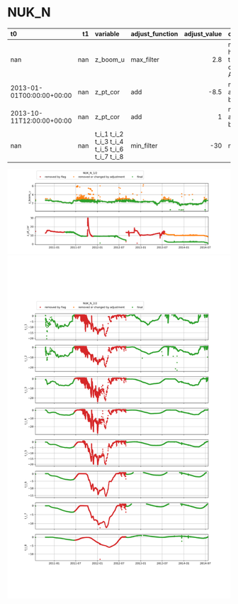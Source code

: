 # NUK_N
| t0                        |   t1 | variable                                        | adjust_function   |   adjust_value | comment                                  |   URL_graphic |
|:--------------------------|-----:|:------------------------------------------------|:------------------|---------------:|:-----------------------------------------|--------------:|
| nan                       |  nan | z_boom_u                                        | max_filter        |            2.8 | maximum height of the boom on tripod AWS |           nan |
| 2013-01-01T00:00:00+00:00 |  nan | z_pt_cor                                        | add               |           -8.5 | manually adjusted by bav                 |           nan |
| 2013-10-11T12:00:00+00:00 |  nan | z_pt_cor                                        | add               |            1   | manually adjusted by bav                 |           nan |
| nan                       |  nan | t_i_1 t_i_2 t_i_3 t_i_4 t_i_5 t_i_6 t_i_7 t_i_8 | min_filter        |          -30   | nan                                      |           nan |
 
![NUK_N](../figures/flags/NUK_N_0.png)
![NUK_N](../figures/flags/NUK_N_1.png)
 

